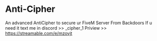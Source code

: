 # Anti-Cipher
An advanced AntiCipher to secure ur FiveM Server From Backdoors 
If u need it text me in discord >>  _cipher_1
Priview >> https://streamable.com/e/mzovjt
